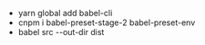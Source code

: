 - yarn global add babel-cli
- cnpm i babel-preset-stage-2 babel-preset-env
- babel src --out-dir dist
